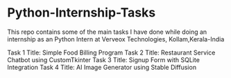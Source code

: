 # Python-Internship-Tasks
This repo contains some of the main tasks I have done while doing an internship as an Python Intern at Verveox Technologies, Kollam,Kerala-India

Task 1 Title: Simple Food Billing Program
Task 2 Title: Restaurant Service Chatbot using CustomTkinter
Task 3 Title: Signup Form with SQLite Integration
Task 4 Title: AI Image Generator using Stable Diffusion

